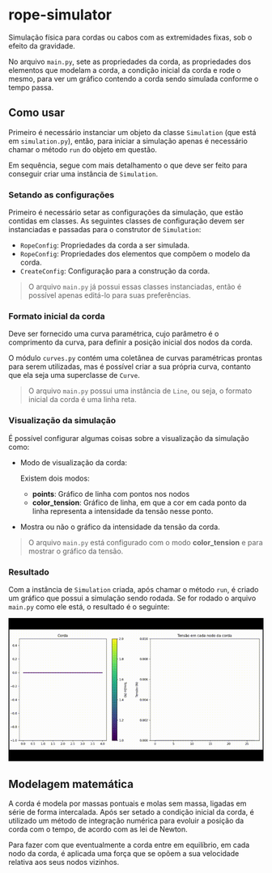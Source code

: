 # rope-simulator
Simulação física para cordas ou cabos com as extremidades fixas, sob o efeito da gravidade.

No arquivo `main.py`, sete as propriedades da corda, as propriedades dos elementos que modelam a corda, a condição inicial da corda e rode o mesmo, para ver um gráfico contendo a corda sendo simulada conforme o tempo passa.

## Como usar

Primeiro é necessário instanciar um objeto da classe `Simulation` (que está em `simulation.py`), então, para iniciar a simulação apenas é necessário chamar o método `run` do objeto em questão.

Em sequência, segue com mais detalhamento o que deve ser feito para conseguir criar uma instância de `Simulation`.

### Setando as configurações

Primeiro é necessário setar as configurações da simulação, que estão contidas em classes.
As seguintes classes de configuração devem ser instanciadas e passadas para o construtor de `Simulation`:

- `RopeConfig`: Propriedades da corda a ser simulada.
- `RopeConfig`: Propriedades dos elementos que compõem o modelo da corda.
- `CreateConfig`: Configuração para a construção da corda.

> O arquivo `main.py` já possui essas classes instanciadas, então é possível apenas editá-lo para suas preferências.

### Formato inicial da corda

Deve ser fornecido uma curva paramétrica, cujo parâmetro é o comprimento da curva, para definir a posição inicial dos nodos da corda.

O módulo `curves.py` contém uma coletânea de curvas paramétricas prontas para serem utilizadas, mas é possível criar a sua própria curva, contanto que ela seja uma superclasse de `Curve`.

> O arquivo `main.py` possui uma instância de `Line`, ou seja, o formato inicial da corda é uma linha reta.

### Visualização da simulação
É possível configurar algumas coisas sobre a visualização da simulação como:

* Modo de visualização da corda:

  Existem dois modos:
  
    * **points**: Gráfico de linha com pontos nos nodos
    * **color_tension**: Gráfico de linha, em que a cor em cada ponto da linha representa a intensidade da tensão nesse ponto.
  
 * Mostra ou não o gráfico da intensidade da tensão da corda. 
 
 > O arquivo `main.py` está configurado com o modo **color_tension** e para mostrar o gráfico da tensão.  

### Resultado

Com a instância de `Simulation` criada, após chamar o método `run`, é criado um gráfico que possui a simulação sendo rodada. Se for rodado o arquivo `main.py` como ele está, o resultado é o seguinte:

![](https://github.com/marcos1561/rope-simulator/blob/main/example.gif)

## Modelagem matemática
A corda é modela por massas pontuais e molas sem massa, ligadas em série de forma intercalada. Após ser setado a condição inicial da corda, é utilizado um método de integração numérica para evoluir a posição da corda com o tempo, de acordo com as lei de Newton.

Para fazer com que eventualmente a corda entre em equilíbrio, em cada nodo da corda, é aplicada uma força que se opõem a sua velocidade relativa aos seus nodos vizinhos.
